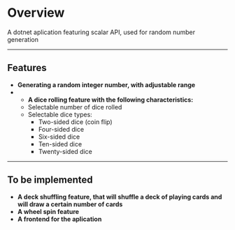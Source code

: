 # Overview

A dotnet aplication featuring scalar API, used for random number generation

---

## Features

- **Generating a random integer number, with adjustable range**
- - **A dice rolling feature with the following characteristics:**
  - Selectable number of dice rolled
  - Selectable dice types:
    - Two-sided dice (coin flip)
    - Four-sided dice
    - Six-sided dice
    - Ten-sided dice
    - Twenty-sided dice

---

## To be implemented

- **A deck shuffling feature, that will shuffle a deck of playing cards and will draw a certain number of cards**
- **A wheel spin feature**
- **A frontend for the aplication**
